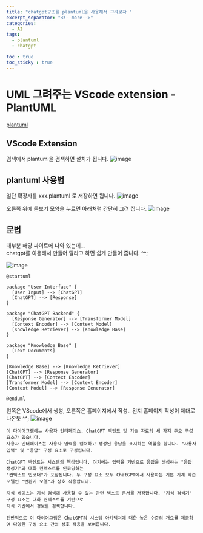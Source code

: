 ```yaml
---
title: "chatgpt구조를 plantuml을 사용해서 그려보자 "
excerpt_separator: "<!--more-->"
categories:
  - AI
tags:
  - plantuml
  - chatgpt

toc : true
toc_sticky : true
---
```


# UML 그려주는 VScode extension - PlantUML
[plantuml](https://plantuml.com/ko/)

## VScode Extension  
검색에서 plantuml을 검색하면 설치가 됩니다. 
![image](https://github.com/younlea/younlea.github.io/assets/1435846/f4d7233f-1e68-444c-84b1-def29007d835)

## plantuml 사용법   
일단 확장자를 xxx.plantuml 로 저장하면 됩니다. 
![image](https://github.com/younlea/younlea.github.io/assets/1435846/5068fb84-abdd-42e3-b88d-64fba0ff9785)

오른쪽 위에 돋보기 모양을 누르면 아래처럼 간단히 그려 집니다. 
![image](https://github.com/younlea/younlea.github.io/assets/1435846/ad72e08f-868e-49d1-b3aa-1f473cafb8e8)

## 문법   
대부분 해당 싸이트에 나와 있는데...   
chatgpt를 이용해서 만들어 달라고 하면 쉽게 만들어 줍니다. ^^;    

![image](https://github.com/younlea/younlea.github.io/assets/1435846/965dcc63-8320-4dcd-97dc-ab93801c0ae4)

```
@startuml

package "User Interface" {
  [User Input] --> [ChatGPT]
  [ChatGPT] --> [Response] 
}

package "ChatGPT Backend" {
  [Response Generator] --> [Transformer Model]
  [Context Encoder] --> [Context Model]
  [Knowledge Retriever] --> [Knowledge Base]
}

package "Knowledge Base" {
  [Text Documents]
}

[Knowledge Base] --> [Knowledge Retriever]
[ChatGPT] --> [Response Generator]
[ChatGPT] --> [Context Encoder]
[Transformer Model] --> [Context Encoder]
[Context Model] --> [Response Generator]

@enduml

```
왼쪽은 VScode에서 생성, 오른쪽은 홈페이지에서 작성.. 왼지 홈페이지 작성이 제대로 나온듯 ^^;
![image](https://github.com/younlea/younlea.github.io/assets/1435846/54c155e3-ab51-4346-bc8a-682b2d337e24)

```
이 다이어그램에는 사용자 인터페이스, ChatGPT 백엔드 및 기술 자료의 세 가지 주요 구성 요소가 있습니다.
사용자 인터페이스는 사용자 입력을 캡처하고 생성된 응답을 표시하는 역할을 합니다. "사용자 입력" 및 "응답" 구성 요소로 구성됩니다.

ChatGPT 백엔드는 시스템의 핵심입니다. 여기에는 입력을 기반으로 응답을 생성하는 "응답 생성기"와 대화 컨텍스트를 인코딩하는
"컨텍스트 인코더"가 포함됩니다. 두 구성 요소 모두 ChatGPT에서 사용하는 기본 기계 학습 모델인 "변환기 모델"과 상호 작용합니다.

지식 베이스는 지식 검색에 사용할 수 있는 관련 텍스트 문서를 저장합니다. "지식 검색기" 구성 요소는 대화 컨텍스트를 기반으로
지식 기반에서 정보를 검색합니다.

전반적으로 이 다이어그램은 ChatGPT의 시스템 아키텍처에 대한 높은 수준의 개요를 제공하여 다양한 구성 요소 간의 상호 작용을 보여줍니다.
```
